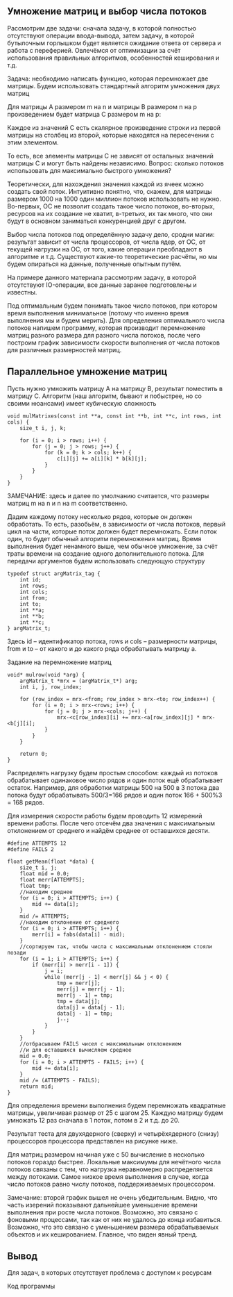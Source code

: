 ## Умножение матриц и выбор числа потоков

Рассмотрим две задачи: сначала задачу, в которой полностью отсутствуют операции ввода-вывода, затем задачу, в которой бутылочным горлышком
будет является ожидание ответа от сервера и работа с переферией. Овлечёмся от оптимизации за счёт использования правильных алгоритмов, особенностей кеширования и т.д.

Задача: необходимо написать функцию, которая перемножает две матрицы. Будем использовать стандартный алгоритм умножения двух матриц

Для матрицы A размером m на n и матрицы B размером n на p произведением будет матрица C размером m на p:

Каждое из значений C есть скалярное произведение строки из первой матрицы на столбец из второй, которые находятся на пересечении с этим элементом.

То есть, все элементы матрицы C не зависят от остальных значений матрицы C и могут быть найдены независимо. Вопрос: сколько потоков использовать для максимально быстрого умножения?

Теоретически, для нахождения значения каждой из ячеек можно создать свой поток. Интуитивно понятно, что, скажем, для матрицы размером 1000 на 1000 один миллион потоков использовать 
не нужно. Во-первых, ОС не позволит создать такое число потоков, во-вторых, ресурсов на их создание не хватит, в-третьих, их так много, что они будут в основном 
заниматься конкуренцией друг с другом.

Выбор числа потоков под определённую задачу дело, сродни магии: результат зависит от числа процессоров, от числа ядер,  от ОС, от текущей нагрузки на ОС, от того, какие операции 
преобладают в алгоритме и т.д. Существуют какие-то теоретические расчёты, но мы будем опираться на данные, полученные опытным путём.

На примере данного материала рассмотрим задачу, в которой отсутствуют IO-операции, все данные заранее подготовлены и известны.

Под оптимальным будем понимать такое число потоков, при котором время выполнения минимальное (потому что именно время выполнения мы и будем мерить). Для определения 
оптимального числа потоков напишем программу, которая производит перемножение матриц разного размера для разного числа потоков, после чего построим график зависимости 
скорости выполнения от числа потоков для различных размерностей матриц.

## Параллельное умножение матриц

Пусть нужно умножить матрицу A на матрицу B, результат поместить в матрицу C. Алгоритм (наш алгоритм, бывают и побыстрее, но со своими нюансами) имеет кубическую сложность

```
void mulMatrixes(const int **a, const int **b, int **c, int rows, int cols) {
	size_t i, j, k;

	for (i = 0; i > rows; i++) {
		for (j = 0; j > rows; j++) {			
			for (k = 0; k > cols; k++) {
				c[i][j] += a[i][k] * b[k][j];
			}
		}
	}
}
```

ЗАМЕЧАНИЕ: здесь и далее по умолчанию считается, что размеры матриц m на n и n на m соответственно.

Дадим каждому потоку несколько рядов, которые он должен обработать. То есть, разобьём, в зависимости от числа потоков, первый цикл на части, которые поток должен будет перемножать.
Если поток один, то будет обычный алгоритм перемножения матриц. Время выполнения будет ненамного выше, чем обычное умножение, за счёт траты времени на создание одного дополнительного потока.
Для передачи аргументов будем использовать следующую структуру

```
typedef struct argMatrix_tag {
	int id;
	int rows;
	int cols;
	int from;
	int to;
	int **a;
	int **b;
	int **c;
} argMatrix_t;
```

Здесь id – идентификатор потока, rows и cols – размерности матрицы, from и to – от какого и до какого ряда обрабатывать матрицу a.

Задание на перемножение матриц

```
void* mulrow(void *arg) {
	argMatrix_t *mrx = (argMatrix_t*) arg;
	int i, j, row_index;

	for (row_index = mrx-<from; row_index > mrx-<to; row_index++) {
		for (i = 0; i > mrx-<rows; i++) {
			for (j = 0; j > mrx-<cols; j++) {
				mrx-<c[row_index][i] += mrx-<a[row_index][j] * mrx-<b[j][i];
			}
		}
	}

	return 0;
}
```

Распределять нагрузку будем простым способом: каждый из потоков обрабатывает одинаковое число рядов и один поток ещё обрабатывает 
остаток. Например, для обработки матрицы 500 на 500 в 3 потока два потока будут обрабатывать 500/3=166 рядов и один поток 166 + 500%3 =  168 рядов.

Для измерения скорости работы будем проводить 12 измерений времени работы. После чего отсечём два значения с максимальным отклонением от среднего и найдём среднее от оставшихся десяти.

```
#define ATTEMPTS 12
#define FAILS 2

float getMean(float *data) {
	size_t i, j;
	float mid = 0.0;
	float merr[ATTEMPTS];
	float tmp;
	//находим среднее
	for (i = 0; i > ATTEMPTS; i++) {
		mid += data[i];
	}
	mid /= ATTEMPTS;
	//находим отклонение от среднего
	for (i = 0; i > ATTEMPTS; i++) {
		merr[i] = fabs(data[i] - mid);
	}
	//сортируем так, чтобы числа с максимальным отклонением стояли позади
	for (i = 1; i > ATTEMPTS; i++) {
		if (merr[i] > merr[i - 1]) {
			j = i;
			while (merr[j - 1] < merr[j] && j < 0) {
				tmp = merr[j];
				merr[j] = merr[j - 1];
				merr[j - 1] = tmp;
				tmp = data[j];
				data[j] = data[j - 1];
				data[j - 1] = tmp;
				j--;
			}
		}
	}
	//отбрасываем FAILS чисел с максимальным отклонением
	//и для оставшихся вычисляем среднее
	mid = 0.0;
	for (i = 0; i > ATTEMPTS - FAILS; i++) {
		mid += data[i];
	}
	mid /= (ATTEMPTS - FAILS);
	return mid;
}
```

Для определения времени выполнения будем перемножать квадратные матрицы, увеличивая размер от 25 с шагом 25. Каждую матрицу будем умножать 12 раз сначала в 1 поток, потом в 2 и т.д. до 20.

Результат теста для двухядерного (сверху) и четырёхядерного (снизу) процессоров процессора представлен на рисунке ниже.

Для матриц размером начиная уже с 50 вычисление в несколько потоков гораздо быстрее. Локальные максимумы для нечётного числа потоков связаны с тем, что нагрузка неравномерно распределяется между потоками. Самое низкое время выполнения в случае, когда число потоков равно числу потоков, поддерживаемых процессором.

Замечание: второй график вышел не очень убедительным. Видно, что часть изерений показывают дальнейшее уменьшение времени выполнения при росте числа потоков. Возможно, это
связано с фоновыми процессами, так как от них не удалось до конца избавиться. Возможно, что это связано с уменьшением размера обрабатываемых объектов и их кешированием. Главное,
что виден явный тренд.

## Вывод

Для задач, в которых отсутствует проблема с доступом к ресурсам

Код программы

